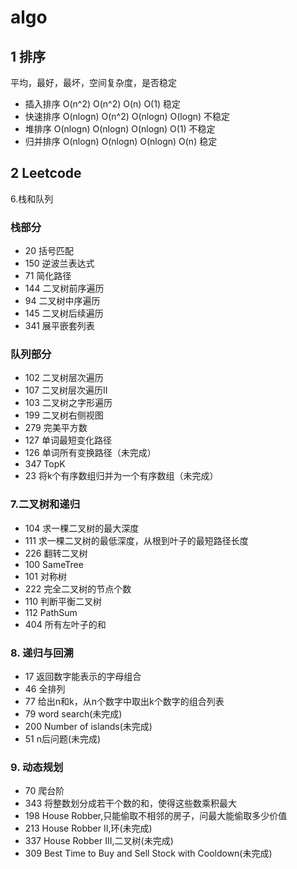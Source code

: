 # algo

## 1 排序
平均，最好，最坏，空间复杂度，是否稳定
* 插入排序 O(n^2)   O(n^2)   O(n)     O(1)    稳定
* 快速排序 O(nlogn) O(n^2)   O(nlogn) O(logn) 不稳定
* 堆排序     O(nlogn) O(nlogn) O(nlogn) O(1)    不稳定
* 归并排序 O(nlogn) O(nlogn) O(nlogn) O(n)    稳定

## 2 Leetcode
6.栈和队列
### 栈部分 
* 20 括号匹配
* 150 逆波兰表达式
* 71 简化路径
* 144 二叉树前序遍历
* 94 二叉树中序遍历
* 145 二叉树后续遍历
* 341 展平嵌套列表

### 队列部分
* 102 二叉树层次遍历
* 107 二叉树层次遍历II
* 103 二叉树之字形遍历
* 199 二叉树右侧视图
* 279 完美平方数
* 127 单词最短变化路径
* 126 单词所有变换路径（未完成）
* 347 TopK
* 23 将k个有序数组归并为一个有序数组（未完成）

### 7.二叉树和递归
* 104 求一棵二叉树的最大深度
* 111 求一棵二叉树的最低深度，从根到叶子的最短路径长度
* 226 翻转二叉树
* 100 SameTree
* 101 对称树
* 222 完全二叉树的节点个数
* 110 判断平衡二叉树
* 112 PathSum
* 404 所有左叶子的和

### 8. 递归与回溯
* 17 返回数字能表示的字母组合
* 46 全排列
* 77 给出n和k，从n个数字中取出k个数字的组合列表
* 79 word search(未完成)
* 200 Number of islands(未完成)
* 51 n后问题(未完成)

### 9. 动态规划
* 70 爬台阶
* 343 将整数划分成若干个数的和，使得这些数乘积最大
* 198 House Robber,只能偷取不相邻的房子，问最大能偷取多少价值
* 213 House Robber II,环(未完成)
* 337 House Robber III,二叉树(未完成)
* 309 Best Time to Buy and Sell Stock with Cooldown(未完成)



